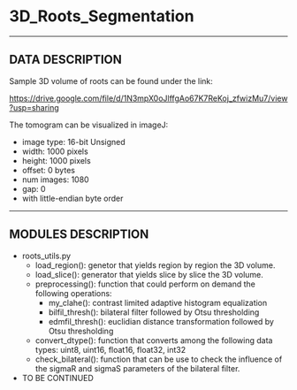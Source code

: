 # 3D_Roots_Segmentation
-----------------
DATA DESCRIPTION
-----------------

Sample 3D volume of roots can be found under the link:

https://drive.google.com/file/d/1N3mpX0oJlffgAo67K7ReKoj_zfwizMu7/view?usp=sharing

The tomogram can be visualized in imageJ:

- image type: 16-bit Unsigned
- width: 1000 pixels
- height: 1000 pixels
- offset: 0 bytes
- num images: 1080
- gap: 0
- with little-endian byte order

--------------------
MODULES DESCRIPTION
--------------------
* roots_utils.py
  - load_region(): genetor that yields region by region the 3D volume.
  - load_slice(): generator that yields slice by slice the 3D volume.
  - preprocessing(): function that could perform on demand the following operations:
    + my_clahe(): contrast limited adaptive histogram equalization
    + bilfil_thresh(): bilateral filter followed by Otsu thresholding
    + edmfil_thresh(): euclidian distance transformation followed by Otsu thresholding
  - convert_dtype(): function that converts among the following data types: uint8, uint16, float16, float32, int32
  - check_bilateral(): function that can be use to check the influence of the sigmaR and sigmaS parameters of the bilateral filter.
* TO BE CONTINUED
